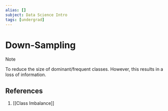 ```yaml
---
alias: []
subject: Data Science Intro
tags: [undergrad]
---
```

# Down-Sampling

> [!note]
> To reduce the size of dominant/frequent classes. However, this results in a loss of information.

## References
1. [[Class Imbalance]]